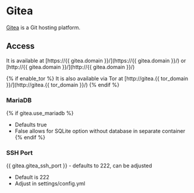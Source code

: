 # Gitea

[Gitea](https://gitea.io/en-US/) is a Git hosting platform.

## Access

It is available at [https://{{ gitea.domain }}/](https://{{ gitea.domain }}/) or [http://{{ gitea.domain }}/](http://{{ gitea.domain }}/)

{% if enable_tor %}
It is also available via Tor at [http://gitea.{{ tor_domain }}/](http://gitea.{{ tor_domain }}/)
{% endif %}

### MariaDB
{% if gitea.use_mariadb %}
- Defaults true
- False allows for SQLite option without database in separate container
{% endif %}

### SSH Port
{{ gitea.gitea_ssh_port }} - defaults to 222, can be adjusted
- Default is 222
- Adjust in settings/config.yml
